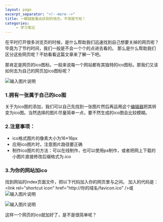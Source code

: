 ```yaml
---
layout: page
excerpt_separator: "<!--more-->"
title: 一眼就能看出区别的地方。不改就亏啦！
categories:
     - 学习笔记
---
```

在平时打开很多浏览页的时候，是什么帮助我们迅速找到自己想要关掉的网页呢？毕竟为了节约时间，我们一般是不会一个个的点进去看的。
那么是什么帮助我们区分这些网页呢？不妨看看这篇文章来了解一下吧。
<!--more-->
那肯定是网页的ico图标。一般来说每一个网站都有其独特的ico图标。那我们又该如何去为自己的网页加ico图标呢？

![输入图片说明](https://gitee.com/limiaohuang/Mywebsite/raw/gh-pages/assets/images/%E7%BD%91%E9%A1%B5%E5%A4%B4%E5%9B%BE.PNG)

### 1.拥有一张属于自己的ico图
关于为ico图的添加，我们可以自己先找到一张图片然后再运用这个[编辑器](http://ico.duduxuexi.com/)把其转变为ico图。当然选择的图片尽量简单一点，要不然生成的ico图会比较模糊。

### 2.注意事项：  
- ico格式图片的像素大小为16*16px
- 应用ico图片时，注意图片路径要正确 
- 制作ico图片的方法：可以在线制作，也可以使用ps制作，或者把网上下载的小图片直接修改后缀格式为.ico
### 3.为你的网站加ico
找到网站的index页面文件，把以下代码加入你的网页里<head>与</head>之间。 加入的代码是：<link rel="shortcut icon" href="http://你的域名/favicon.ico" />或 <link rel="shortcut icon" href="文件夹路径" type="image/x-icon">
![输入图片说明](https://gitee.com/limiaohuang/Mywebsite/raw/gh-pages/assets/images/ico%E6%95%99%E7%A8%8B.PNG)

![输入图片说明](https://gitee.com/limiaohuang/Mywebsite/raw/gh-pages/assets/images/ico%E6%95%99%E7%A8%8B2.PNG)
 

这样一个网页的ico就加好了，是不是很简单呢？